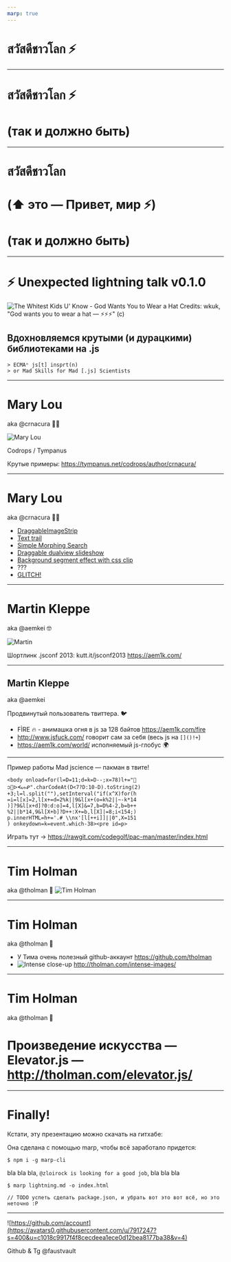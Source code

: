 ```yaml
---
marp: true
---
```


# สวัสดีชาวโลก ⚡️

---

# สวัสดีชาวโลก ⚡️
# (так и должно быть)

---

# สวัสดีชาวโลก
# (⬆️ это — Привет, мир ⚡️)
# (так и должно быть)


---

# ⚡️ Unexpected lightning talk v0.1.0
![The Whitest Kids U' Know - God Wants You to Wear a Hat](https://i.makeagif.com/media/5-07-2015/JfGpO1.gif) 
Credits: wkuk, "God wants you to wear a hat — ⚡️⚡️⚡️" (c)

## Вдохновляемся крутыми (и дурацкими) библиотеками на .js
```
> ECMAⁿ js[t] insprt(n)
> or Mad Skills for Mad [.js] Scientists
```
---

# Mary Lou 
aka @crnacura 💁‍♀️

![Mary Lou](https://pbs.twimg.com/profile_images/805913360625790977/V0AGc7jc_400x400.jpg)

Codrops / Tympanus

Крутые примеры:
https://tympanus.net/codrops/author/crnacura/

---

# Mary Lou 
aka @crnacura 💁‍♀️

* [DraggableImageStrip](https://tympanus.net/Development/DraggableImageStrip/)
* [Text trail](https://tympanus.net/codrops/2019/02/27/text-trail-effect/)
* [Simple Morphing Search](https://tympanus.net/codrops/2014/11/04/simple-morphing-search/)
* [Draggable dualview slideshow](https://tympanus.net/codrops/2014/06/26/draggable-dual-view-slideshow/)
* [Background segment effect with css clip](https://tympanus.net/codrops/2016/09/21/background-segment-effect-with-css-clip/)
* ???
* [GLITCH!](https://tympanus.net/codrops/2018/03/13/glitch-effect-slideshow/)

---

# Martin Kleppe
aka @aemkei 🤓

![Martin](https://pbs.twimg.com/profile_images/971269394193141761/4bPlSxyL_400x400.jpg)

Шортлинк .jsconf 2013: kutt.it/jsconf2013
https://aem1k.com/

---
## Martin Kleppe
aka @aemkei

Продвинутый пользователь твиттера. 🐦


* FÌRE 🔥 - анимашка огня в js за 128 байтов
https://aem1k.com/fire
* http://www.jsfuck.com/ говорит сам за себя (весь js на  ```[]()!+```)
* https://aem1k.com/world/ исполняемый js-глобус 🌍

---


Пример работы Mad jscience — пакман в твите!
```
<body onload=for(l=D=11;d=k=D--;x=78)l+="῿
၁᝝ᐅᗕᔕᕵ".charCodeAt(D<7?D:10-D).toString(2)
+3;l=l.split(""),setInterval("if(x^X)for(h
=i=l[x]=2,l[x+=d=2%k||9&l[x+(o=k%2||~-k*14
)]?9&l[x+d]?0:d:o]=4,l[X]&=7,b=D%4-2,b=b++
%2||b*14,9&l[X+b]?D++:X+=b,l[X]|=8;i<154;)
p.innerHTML=h+='.# \\nx'[l[++i]]||0",X=151
) onkeydown=k=event.which-38><pre id=p>
```
Играть тут -> 
https://rawgit.com/codegolf/pac-man/master/index.html

---

# Tim Holman
aka @tholman 🦄
![Tim Holman](https://pbs.twimg.com/profile_images/851553731149778946/VDKWjp2V_400x400.jpg)

---
# Tim Holman
aka @tholman 🦄

* У Тима очень полезный github-аккаунт
https://github.com/tholman
* ![Intense close-up](https://media.giphy.com/media/13cXQYDrCrdFU4/source.gif) 
http://tholman.com/intense-images/



---
# Tim Holman
aka @tholman 🦄

# Произведение искусства — Elevator.js — http://tholman.com/elevator.js/ 

---
# Finally!
Кстати, эту презентацию можно скачать на гитхабе: 

Она сделана с помощью marp, чтобы всё заработало придется:
```
$ npm i -g marp-cli
```
bla bla bla, ```@zloirock is looking for a good job```, bla bla bla
```
$ marp lightning.md -o index.html
```
```
// TODO успеть сделать package.json, и убрать вот это вот всё, но это неточно :P
```

---

![https://github.com/account](https://avatars0.githubusercontent.com/u/7917247?s=400&u=c1018c9917f4f8cecdeea1ece0d12bea8177ba38&v=4)

Github & Tg @faustvault